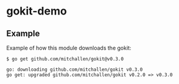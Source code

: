 # gokit-demo


## Example

Example of how this module downloads the gokit:

```
$ go get github.com/mitchallen/gokit@v0.3.0
```

```
go: downloading github.com/mitchallen/gokit v0.3.0
go get: upgraded github.com/mitchallen/gokit v0.2.0 => v0.3.0
```